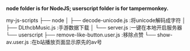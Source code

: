 **node folder is for NodeJS; userscript folder is for tampermonkey.**

my-js-scripts
 ├── node
 │   ├── decode-unicode.js     :将unicode解码成字符
 │   ├── DLthcbMusic.js     :手游数据下载
 │   └── server.js     :一键在本地开启服务器
 └── userscript
     ├── remove-like-button.user.js     :移除点赞
     └── show-av.user.js      :在b站播放页面显示原先的av号